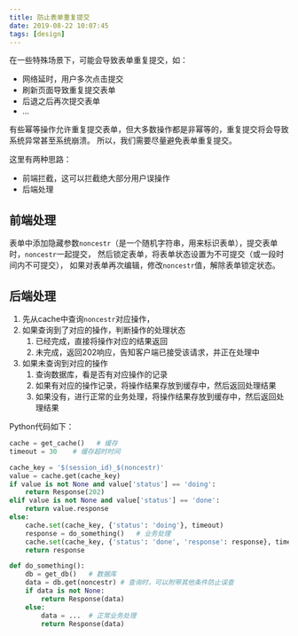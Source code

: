 ```yaml
---
title: 防止表单重复提交
date: 2019-08-22 10:07:45
tags: [design]
---
```


在一些特殊场景下，可能会导致表单重复提交，如：

* 网络延时，用户多次点击提交
* 刷新页面导致重复提交表单
* 后退之后再次提交表单
* ...

有些幂等操作允许重复提交表单，但大多数操作都是非幂等的，重复提交将会导致系统异常甚至系统崩溃。
所以，我们需要尽量避免表单重复提交。

这里有两种思路：

* 前端拦截，这可以拦截绝大部分用户误操作
* 后端处理

<!--more-->

## 前端处理

表单中添加隐藏参数`noncestr`（是一个随机字符串，用来标识表单），提交表单时，`noncestr`一起提交，
然后锁定表单，将表单状态设置为不可提交（或一段时间内不可提交），
如果对表单再次编辑，修改`noncestr`值，解除表单锁定状态。

## 后端处理

1. 先从cache中查询`noncestr`对应操作，
2. 如果查询到了对应的操作，判断操作的处理状态
   1. 已经完成，直接将操作对应的结果返回
   2. 未完成，返回202响应，告知客户端已接受该请求，并正在处理中
3. 如果未查询到对应的操作
   1. 查询数据库，看是否有对应操作的记录
   2. 如果有对应的操作记录，将操作结果存放到缓存中，然后返回处理结果
   3. 如果没有，进行正常的业务处理，将操作结果存放到缓存中，然后返回处理结果

Python代码如下：

```python
cache = get_cache()   # 缓存
timeout = 30    # 缓存超时时间

cache_key = '$(session_id)_$(noncestr)'
value = cache.get(cache_key)
if value is not None and value['status'] == 'doing':
    return Response(202)
elif value is not None and value['status'] == 'done':
    return value.response
else:
    cache.set(cache_key, {'status': 'doing'}, timeout)
    response = do_something()   # 业务处理
    cache.set(cache_key, {'status': 'done', 'response': response}, timeout)
    return response

def do_something():
    db = get_db()   # 数据库
    data = db.get(noncestr) # 查询时，可以附带其他条件防止误查
    if data is not None:
        return Response(data)
    else:
        data = ...  # 正常业务处理
        return Response(data)
```
